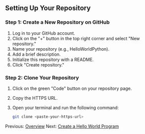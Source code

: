 ## Setting Up Your Repository

### Step 1: Create a New Repository on GitHub

1. Log in to your GitHub account.
2. Click on the "+" button in the top right corner and select "New repository."
3. Name your repository (e.g., HelloWorldPython).
4. Add a brief description.
5. Initialize this repository with a README.
6. Click "Create repository."

### Step 2: Clone Your Repository

1. Click on the green "Code" button on your repository page.
2. Copy the HTTPS URL.
3. Open your terminal and run the following command:

   ```bash
   git clone <paste-your-https-url>
Previous: [Overview](readme.md) Next: [Create a Hello World Program](create-a-hello-world-program.md)
